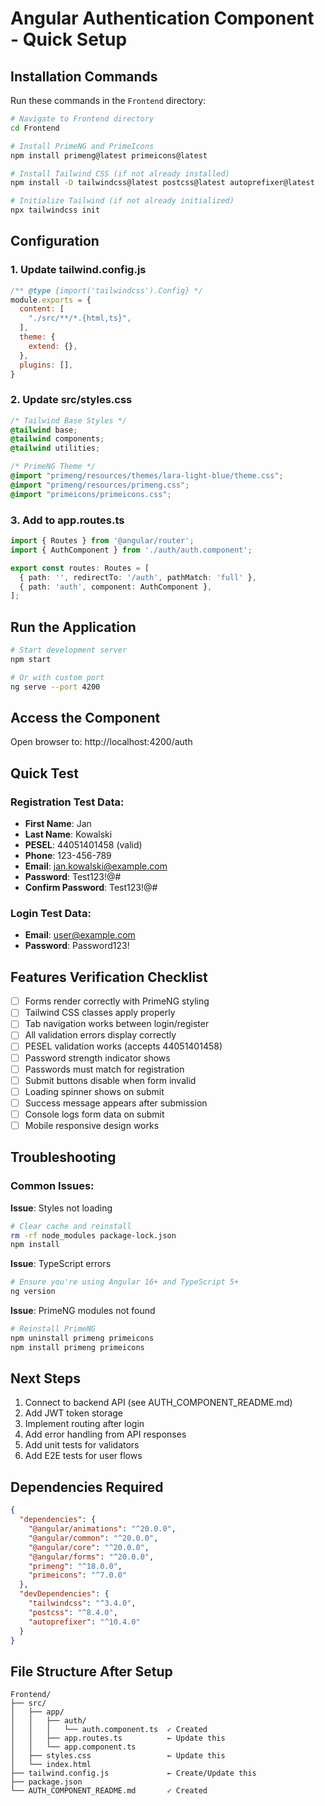 # Angular Authentication Component - Quick Setup

## Installation Commands

Run these commands in the `Frontend` directory:

```bash
# Navigate to Frontend directory
cd Frontend

# Install PrimeNG and PrimeIcons
npm install primeng@latest primeicons@latest

# Install Tailwind CSS (if not already installed)
npm install -D tailwindcss@latest postcss@latest autoprefixer@latest

# Initialize Tailwind (if not already initialized)
npx tailwindcss init
```

## Configuration

### 1. Update tailwind.config.js

```javascript
/** @type {import('tailwindcss').Config} */
module.exports = {
  content: [
    "./src/**/*.{html,ts}",
  ],
  theme: {
    extend: {},
  },
  plugins: [],
}
```

### 2. Update src/styles.css

```css
/* Tailwind Base Styles */
@tailwind base;
@tailwind components;
@tailwind utilities;

/* PrimeNG Theme */
@import "primeng/resources/themes/lara-light-blue/theme.css";
@import "primeng/resources/primeng.css";
@import "primeicons/primeicons.css";
```

### 3. Add to app.routes.ts

```typescript
import { Routes } from '@angular/router';
import { AuthComponent } from './auth/auth.component';

export const routes: Routes = [
  { path: '', redirectTo: '/auth', pathMatch: 'full' },
  { path: 'auth', component: AuthComponent },
];
```

## Run the Application

```bash
# Start development server
npm start

# Or with custom port
ng serve --port 4200
```

## Access the Component

Open browser to: http://localhost:4200/auth

## Quick Test

### Registration Test Data:
- **First Name**: Jan
- **Last Name**: Kowalski
- **PESEL**: 44051401458 (valid)
- **Phone**: 123-456-789
- **Email**: jan.kowalski@example.com
- **Password**: Test123!@#
- **Confirm Password**: Test123!@#

### Login Test Data:
- **Email**: user@example.com
- **Password**: Password123!

## Features Verification Checklist

- [ ] Forms render correctly with PrimeNG styling
- [ ] Tailwind CSS classes apply properly
- [ ] Tab navigation works between login/register
- [ ] All validation errors display correctly
- [ ] PESEL validation works (accepts 44051401458)
- [ ] Password strength indicator shows
- [ ] Passwords must match for registration
- [ ] Submit buttons disable when form invalid
- [ ] Loading spinner shows on submit
- [ ] Success message appears after submission
- [ ] Console logs form data on submit
- [ ] Mobile responsive design works

## Troubleshooting

### Common Issues:

**Issue**: Styles not loading
```bash
# Clear cache and reinstall
rm -rf node_modules package-lock.json
npm install
```

**Issue**: TypeScript errors
```bash
# Ensure you're using Angular 16+ and TypeScript 5+
ng version
```

**Issue**: PrimeNG modules not found
```bash
# Reinstall PrimeNG
npm uninstall primeng primeicons
npm install primeng primeicons
```

## Next Steps

1. Connect to backend API (see AUTH_COMPONENT_README.md)
2. Add JWT token storage
3. Implement routing after login
4. Add error handling from API responses
5. Add unit tests for validators
6. Add E2E tests for user flows

## Dependencies Required

```json
{
  "dependencies": {
    "@angular/animations": "^20.0.0",
    "@angular/common": "^20.0.0",
    "@angular/core": "^20.0.0",
    "@angular/forms": "^20.0.0",
    "primeng": "^18.0.0",
    "primeicons": "^7.0.0"
  },
  "devDependencies": {
    "tailwindcss": "^3.4.0",
    "postcss": "^8.4.0",
    "autoprefixer": "^10.4.0"
  }
}
```

## File Structure After Setup

```
Frontend/
├── src/
│   ├── app/
│   │   ├── auth/
│   │   │   └── auth.component.ts  ✓ Created
│   │   ├── app.routes.ts          ← Update this
│   │   └── app.component.ts
│   ├── styles.css                 ← Update this
│   └── index.html
├── tailwind.config.js             ← Create/Update this
├── package.json
└── AUTH_COMPONENT_README.md       ✓ Created
```

